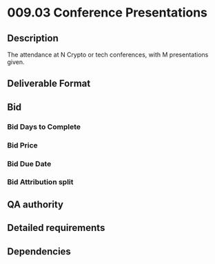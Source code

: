 # 009.03 Conference Presentations

## Description

The attendance at N Crypto or tech conferences, with M presentations given.

## Deliverable Format

## Bid 

### Bid Days to Complete

### Bid Price

### Bid Due Date

### Bid Attribution split

## QA authority

## Detailed requirements

## Dependencies
